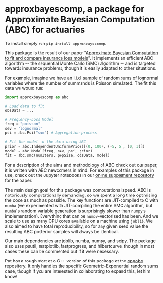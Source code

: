 # approxbayescomp, a package for Approximate Bayesian Computation (ABC) for actuaries

To install simply run `pip install approxbayescomp`.

This package is the result of our paper "[Approximate Bayesian Computation to fit and compare insurance loss models](https://arxiv.org/abs/2007.03833)".
It implements an efficient ABC algorithm -- the sequential Monte Carlo (SMC) algorithm -- and is targeted towards insurance problems, though it is easily adapted to other situations.

For example, imagine we have an i.i.d. sample of random sums of lognormal variables where the number of summands is Poisson simulated.
The fit this data we would run:

```python
import approxbayescomp as abc

# Load data to fit
obsData = ...

# Frequency-Loss Model
freq = "poisson"
sev = "lognormal"
psi = abc.Psi("sum") # Aggregation process

# Fit the model to the data using ABC
prior = abc.IndependentUniformPrior([(0, 100), (-5, 5), (0, 3)])
model = abc.Model(freq, sev, psi, prior)
fit = abc.smc(numIters, popSize, obsData, model)
```

For a description of the aims and methodology of ABC check out our paper, it is written with ABC newcomers in mind.
For examples of this package in use, check out the Jupyter notebooks in our [online supplement repository](https://github.com/LaGauffre/ABCFitLoMo) for the paper.

The main design goal for this package was computational speed.
ABC is notoriously computationally demanding, so we spent a long time optimising the code as much as possible.
The key functions are JIT-compiled to C with `numba` (we experimented with JIT-compiling the entire SMC algorithm, but `numba`'s random variable generation is surprisingly slower than `numpy`'s implementation).
Everything that can be `numpy`-vectorised has been.
And we scale to use as many CPU cores available on a machine using `joblib`.
We also aimed to have total reproducibility, so for any given seed value the resulting ABC posterior samples will always be identical. 

Our main dependencies are joblib, numba, numpy, and scipy.
The package also uses psutil, matplotlib, fastprogress, and hilbertcurve, though in most cases these can be commented out if it were necessary.

Pat has a rough start at a C++ version of this package at the [cppabc](https://github.com/Pat-Laub/cppabc) repository.
It only handles the specific Geometric-Exponential random sums case, though if you are interested in collaborating to expand this, let him know!
